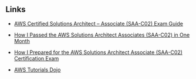 ## Links

- [AWS Certified Solutions Architect – Associate
(SAA-C02) Exam Guide](https://d1.awsstatic.com/training-and-certification/docs-sa-assoc/AWS-Certified-Solutions-Architect-Associate_Exam-Guide.pdf)

- [How I Passed the AWS Solutions Architect Associates (SAA-C02) in One Month
](https://betterprogramming.pub/how-i-passed-the-aws-solutions-architect-associates-saa-c02-in-one-month-eac64768d236) 

- [How I Prepared for the AWS Solutions Architect Associate (SAA-C02) Certification Exam
](https://aws.plainenglish.io/how-i-prepared-for-aws-solutions-architect-associate-saa-c02-certification-3fffcbc9ccc5)

- [AWS Tutorials Dojo](https://tutorialsdojo.com/aws-certified-solutions-architect-associate-saa-c03/)